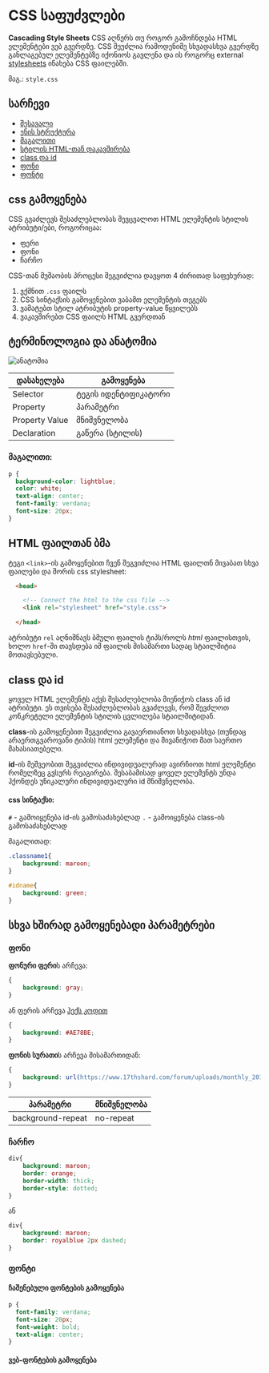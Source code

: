 # CSS საფუძვლები
**Cascading Style Sheets**
CSS აღწერს თუ როგორ გამოჩნდება HTML ელემენტები ვებ გვერდზე.
CSS შეუძლია რამოდენიმე სხვადასხვა გვერდზე განლაგებულ ელემენტებზე იქონიოს გავლენა და ის როგორც
external [stylesheets](https://www.w3schools.com/css/css_intro.asp) ინახება CSS ფაილებში.

მაგ.: `style.css`

## სარჩევი
- [შესავალი](#css-გამოყენება)
- [ენის სტრუქტურა](#ტერმინოლოგია-და-ანატომია)
- [მაგალითი](#მაგალითი)
- [სტილის HTML-თან დაკავშირება](#html-ფაილთან-ბმა)
- [class და id](#class-და-id)
- [ფონი](#ფონი)
- [ფონტი](#ფონტი)

## css გამოყენება

CSS გვაძლევს შესაძლებლობას შევცვალოთ HTML ელემენტის სტილის ატრიბუტი/ები, როგორიცაა:
- ფერი
- ფონი
- ჩარჩო

CSS-თან მუშაობის პროცესი შეგვიძლია დავყოთ 4 ძირითად საფეხურად:
1. ვქმნით `.css` ფაილს
2. CSS სინტაქსის გამოყენებით ვაბამთ ელემენტის თეგებს
3. ვამატებთ სტილ ატრიბუტის property-value წყვილებს
4. ვაკავშირებთ CSS ფაილს HTML გვერდთან

## ტერმინოლოგია და ანატომია
![ანატომია](https://mdn.mozillademos.org/files/9461/css-declaration-small.png)

დასახელება | გამოყენება
--- | ---
Selector | ტეგის იდენტიფიკატორი
Property | პარამეტრი
Property Value | მნიშვნელობა
Declaration | გაწერა (სტილის)

### მაგალითი: 
```css
p {
  background-color: lightblue;
  color: white;
  text-align: center;
  font-family: verdana;
  font-size: 20px;
}
```

## HTML ფაილთან ბმა
ტეგი `<link>`-ის გამოყენებით ჩვენ შეგვიძლია HTML ფაილთნ მივაბათ სხვა ფაილები და 
შორის css stylesheet:

```html
  <head>

    <!-- Connect the html to the css file -->
    <link rel="stylesheet" href="style.css">

  </head>
```
ატრიბუტი `rel` აღნიშნავს ბმული ფაილის ტიპს/როლს _html_ ფაილისთვის, ხოლო
`href`-ში თავსდება იმ ფაილის მისამართი სადაც სტაილშიტია მოთავსებული.

## class და id
ყოველ HTML ელემენტს აქვს შესაძლებლობა მიენიჭოს class ან id ატრიბუტი. ეს თვისება
შესაძლებლობას გვაძლევს, რომ შევძლოთ კონკრეტული ელემენტის სტილის ცვლილება სტაილშიტიდან.

**class**-ის გამოყენებით შეგვიძლია გავაერთიანოთ სხვადასხვა (თუნდაც არაერთგვაროვანი ტიპის) html 
ელემენტი და მივანიჭოთ მათ საერთო მახასიათებელი.

**id**-ის მეშვეობით შეგვიძლია ინდივიდუალურად ავირჩიოთ html ელემენტი რომელზეც გვსურს რეაგირება.
შესაბამისად ყოველ ელემენტს უნდა ჰქონდეს უნიკალური ინდივიდუალური id მნიშვნელობა.

#### css სინტაქსი:
`#` - გამოიყენება id-ის გამოსაძახებლად
`.` - გამოიყენება class-ის გამოსაძახებლად

მაგალითად:
```css
.classname1{
    background: maroon;
}

#idname{
    background: green;
}
```

## სხვა ხშირად გამოყენებადი პარამეტრები
### ფონი
**ფონური ფერი**ს არჩევა:
```css
{
    background: gray;
}
```
ან ფერის არჩევა [ჰექს კოდით](https://www.color-hex.com/)
```css
{
    background: #AE78BE;
}
```

**ფონის სურათი**ს არჩევა მისამართიდან:
```css
{
    background: url(https://www.17thshard.com/forum/uploads/monthly_2018_10/Silmarillion_Tuor1.jpg.6200bf9c97e8100f9dddbbcddbd98f23.jpg);
}
```
პარამეტრი | მნიშვნელობა
--- | ---
background-repeat | no-repeat

### ჩარჩო


```css
div{
    background: maroon;
    border: orange;
    border-width: thick;
    border-style: dotted;
}
```
ან
```css
div{
    background: maroon;
    border: royalblue 2px dashed;
}
```

### ფონტი
#### ჩაშენებული ფონტების გამოყენება
```css
p {
  font-family: verdana;
  font-size: 20px;
  font-weight: bold;
  text-align: center;
}
```
#### ვებ-ფონტების გამოყენება
